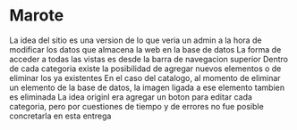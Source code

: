 # Marote
La idea del sitio es una version de lo que veria un admin a la hora de modificar los datos que almacena la web en la base de datos
La forma de acceder a todas las vistas es desde la barra de navegacion superior
Dentro de cada categoria existe la posibilidad de agregar nuevos elementos o de eliminar los ya existentes
En el caso del catalogo, al momento de eliminar un elemento de la base de datos, la imagen ligada a ese elemento tambien es eliminada
La idea originl era agregar un boton para editar cada categoria, pero por cuestiones de tiempo y de errores no fue posible concretarla en esta entrega
